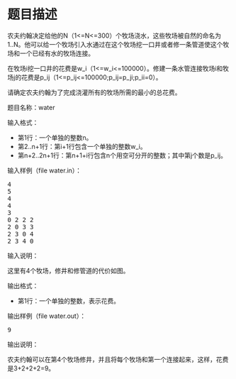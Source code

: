 # 题目描述


<p>
农夫约翰决定给他的N（1&lt;=N&lt;=300）个牧场浇水，这些牧场被自然的命名为1..N。他可以给一个牧场引入水通过在这个牧场挖一口井或者修一条管道使这个牧场和一个已经有水的牧场连接。
</p>
<p>
在牧场i挖一口井的花费是w_i（1&lt;=w_i&lt;=100000）。修建一条水管连接牧场i和牧场j的花费是p_ij（1&lt;=p_ij&lt;=100000;p_ij=p_ji;p_ii=0）。
</p>
<p>
请确定农夫约翰为了完成浇灌所有的牧场所需的最小的总花费。
</p>
<p>
题目名称：water
</p>
<p>
输入格式：
</p>
<ul>
<li>
第1行：一个单独的整数n。
</li>
<li>
第2..n+1行：第i+1行包含一个单独的整数w_i。
</li>
<li>
第n+2..2n+1行：第n+1+i行包含n个用空可分开的整数；其中第j个数是p_ij。
</li>
</ul>
<p>
输入样例（file water.in）：
</p>
<pre>4
5
4
4
3
0 2 2 2
2 0 3 3
2 3 0 4
2 3 4 0
</pre>
<p>
输入说明：
</p>
<p>
这里有4个牧场，修井和修管道的代价如图。
</p>
<p>
输出格式：
</p>
<ul>
<li>
第1行：一个单独的整数，表示花费。
</li>
</ul>
<p>
输出样例（file water.out）：
</p>
<pre>9
</pre>
<p>
输出说明：
</p>
<p>
农夫约翰可以在第4个牧场修井，并且将每个牧场和第一个连接起来，这样，花费是3+2+2+2=9。
</p>
